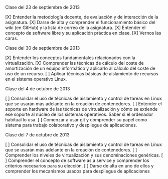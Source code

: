 Clase del 23 de septiembre de 2013

[X] Entender la metodología docente, de evaluación y de interacción de la asignatura.
[X] Darse de alta y comprender el funcionamiento básico del wiki (en GitHub) y la lista de correo de la asignatura.
[X] Entender el concepto de software libre y su aplicación práctica en clase.
[X] Vernos las caras.


Clase del 30 de septiembre de 2013

[X] Entender los conceptos fundamentales relacionados con la virtualización.
[X] Comprender las técnicas de cálculo del coste de amortización de un equipo informático y aplicarlo al cálculo del coste de uso de un recurso.
[ ] Aplicar técnicas básicas de aislamiento de recursos en el sistema operativo Linux.


Clase del 4 de octubre de 2013

[ ] Consolidar el uso de técnicas de aislamiento y control de tareas en Linux que se usarán más adelante en la creación de contenedores.
[ ] Entender el soporte en hardware de las técnicas de virtualización y cómo se extiende ese soporte al núcleo de los sistemas operativos. Saber si el ordenador habitual lo usa.
[ ] Comenzar a usar git y comprender su papel como sistema para trabajo colaborativo y despliegue de aplicaciones.


Clase del 7 de octubre de 2013

[ ] Consolidar el uso de técnicas de aislamiento y control de tareas en Linux que se usarán más adelante en la creación de contenedores.
[ ] Comprender los niveles de virtualización y sus denominaciones genéricas.
[ ] Comprender el concepto de software as a service y comprender los criterios necesarios para su elección.
[ ] Darse de alta en uno de ellos y comprender los mecanismos usados para despliegue de aplicaciones
